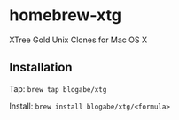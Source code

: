 homebrew-xtg
============

XTree Gold Unix Clones for Mac OS X

Installation
------------
Tap: ```brew tap blogabe/xtg```

Install: ```brew install blogabe/xtg/<formula>```
